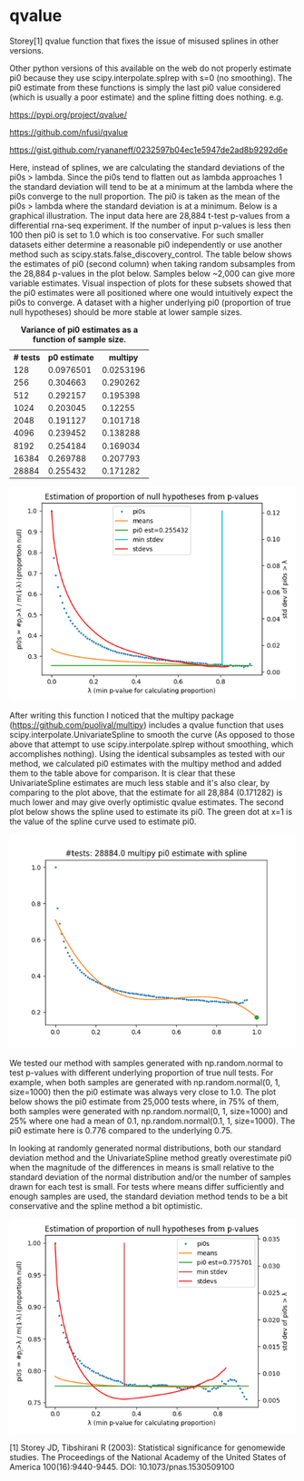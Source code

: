 # qvalue
Storey[1] qvalue function that fixes the issue of misused splines in other versions.

Other python versions of this available on the web do not properly estimate pi0 because they use scipy.interpolate.splrep with s=0 (no smoothing). The pi0 estimate from these functions is simply the last pi0 value considered (which is usually a poor estimate) and the spline fitting does nothing. e.g.

https://pypi.org/project/qvalue/

https://github.com/nfusi/qvalue

https://gist.github.com/ryananeff/0232597b04ec1e5947de2ad8b9292d6e
  
Here, instead of splines, we are calculating the standard deviations of the pi0s > lambda. Since the pi0s tend to flatten out as lambda approaches 1 the standard deviation will tend to be at a minimum at the lambda where the pi0s converge to the null proportion. The pi0 is taken as the mean of the pi0s > lambda where the standard deviation is at a minimum. Below is a graphical illustration. The input data here are 28,884 t-test p-values from a differential rna-seq experiment. If the number of input p-values is less then 100 then pi0 is set to 1.0 which is too conservative. For such smaller datasets either determine a reasonable pi0 independently or use another method such as scipy.stats.false_discovery_control. The table below shows the estimates of pi0 (second column) when taking random subsamples from the 28,884 p-values in the plot below. Samples below ~2,000 can give more variable estimates. Visual inspection of plots for these subsets showed that the pi0 estimates were all positioned where one would intuitively expect the pi0s to converge. A dataset with a higher underlying pi0 (proportion of true null hypotheses) should be more stable at lower sample sizes.

<table>
  <caption><b>Variance of pi0 estimates as a function of sample size.</b></caption>
  <tr><th># tests</th><th>p0 estimate</th><th>multipy</th></tr>
  <tr><td>128</td><td>0.0976501</td><td>0.0253196</td></tr>
  <tr><td>256</td><td>0.304663</td><td>0.290262</td></tr>
  <tr><td>512</td><td>0.292157</td><td>0.195398</td></tr>
  <tr><td>1024</td><td>0.203045</td><td>0.12255</td></tr>
  <tr><td>2048</td><td>0.191127</td><td>0.101718</td></tr>
  <tr><td>4096</td><td>0.239452</td><td>0.138288</td></tr>
  <tr><td>8192</td><td>0.254184</td><td>0.169034</td></tr>
  <tr><td>16384</td><td>0.269788</td><td>0.207793</td></tr>
  <tr><td>28884</td><td>0.255432</td><td>0.171282</td></tr>
</table>

![pi0_estimate](images/pi0_estimate.png)

After writing this function I noticed that the multipy package (https://github.com/puolival/multipy) includes a qvalue function that uses scipy.interpolate.UnivariateSpline to smooth the curve (As opposed to those above that attempt to use scipy.interpolate.splrep without smoothing, which accomplishes nothing). Using the identical subsamples as tested with our method, we calculated pi0 estimates with the multipy method and added them to the table above for comparison. It is clear that these UnivariateSpline estimates are much less stable and it's also clear, by comparing to the plot above, that the estimate for all 28,884 (0.171282) is much lower and may give overly optimistic qvalue estimates. The second plot below shows the spline used to estimate its pi0. The green dot at x=1 is the value of the spline curve used to estimate pi0.

![multipy_spline](images/multipy_spline.png)

We tested our method with samples generated with np.random.normal to test p-values with different underlying proportion of true null tests. For example, when both samples are generated with np.random.normal(0, 1, size=1000) then the pi0 estimate was always very close to 1.0. The plot below shows the pi0 estimate from 25,000 tests where, in 75% of them, both samples were generated with np.random.normal(0, 1, size=1000) and 25% where one had a mean of 0.1, np.random.normal(0.1, 1, size=1000). The pi0 estimate here is 0.776 compared to the underlying 0.75.

In looking at randomly generated normal distributions, both our standard deviation method and the UnivariateSpline method greatly overestimate pi0 when the magnitude of the differences in means is small relative to the standard deviation of the normal distribution and/or the number of samples drawn for each test is small. For tests where means differ sufficiently and enough samples are used, the standard deviation method tends to be a bit conservative and the spline method a bit optimistic.

![pi0_75](images/pi0_75.png)

[1] Storey JD, Tibshirani R (2003): Statistical significance for genomewide
    studies. The Proceedings of the National Academy of the United States of
    America 100(16):9440-9445. DOI: 10.1073/pnas.1530509100
